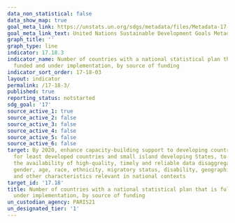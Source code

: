 ```yaml
---
data_non_statistical: false
data_show_map: true
goal_meta_link: https://unstats.un.org/sdgs/metadata/files/Metadata-17-18-03.pdf
goal_meta_link_text: United Nations Sustainable Development Goals Metadata (pdf 468kB)
graph_title: ''
graph_type: line
indicator: 17.18.3
indicator_name: Number of countries with a national statistical plan that is fully
  funded and under implementation, by source of funding
indicator_sort_order: 17-18-03
layout: indicator
permalink: /17-18-3/
published: true
reporting_status: notstarted
sdg_goal: '17'
source_active_1: true
source_active_2: false
source_active_3: false
source_active_4: false
source_active_5: false
source_active_6: false
target: By 2020, enhance capacity-building support to developing countries, including
  for least developed countries and small island developing States, to increase significantly
  the availability of high-quality, timely and reliable data disaggregated by income,
  gender, age, race, ethnicity, migratory status, disability, geographic location
  and other characteristics relevant in national contexts
target_id: '17.18'
title: Number of countries with a national statistical plan that is fully funded and
  under implementation, by source of funding
un_custodian_agency: PARIS21
un_designated_tier: '1'
---
```

